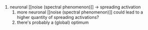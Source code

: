 1. neuronal [[noise (spectral phenomenon)]] → spreading activation
	1. more neuronal [[noise (spectral phenomenon)]] could lead to a higher quantity of spreading activations?
	2. there's probably a (global) optimum